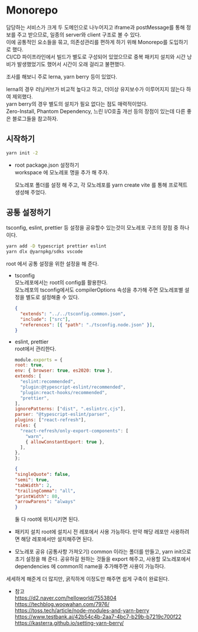 # Monorepo  

담당하는 서비스가 크게 두 도메인으로 나누어지고 iframe과 postMessage를 통해 정보를 주고 받으므로, 일종의 server와 client 구조로 볼 수 있다.  
이에 공통적인 요소들을 묶고, 의존성관리를 편하게 하기 위해 Monorepo를 도입하기로 했다.  
CI/CD 파이프라인에서 빌드가 별도로 구성되어 있었으므로 중복 패키지 설치와 시간 낭비가 발생했었기도 했어서 시간이 오래 걸리고 불편했다.  

조사를 해보니 주로 lerna, yarn berry 등이 있었다.

lerna의 경우 러닝커브가 비교적 높다고 하고, 더이상 유지보수가 이루어지지 않는다 하여 제외했다.  
yarn berry의 경우 별도의 설치가 필요 없다는 점도 매력적이었다.  
Zero-Install, Phantom Dependency, 느린 I/O호출 개선 등의 장점이 있는데 다른 좋은 블로그들을 참고하자.  

## 시작하기

``` bash
yarn init -2
```

* root package.json 설정하기  
  workspace 에 모노레포 명을 추가 해 주자.
  
  모노레포 폴더를 설정 해 주고, 각 모노레포를 yarn create vite 를 통해 프로젝트 생성해 주었다.

## 공통 설정하기  
tsconfig, eslint, prettier 등 설정을 공유할수 있는것이 모노레포 구조의 장점 중 하나이다.  

``` bash
yarn add -D typescript prettier eslint
yarn dlx @yarnpkg/sdks vscode
```

root 에서 공통 설정을 위한 설정을 해 준다.  


* tsconfig  
  모노레포에서는 root의 config를 활용한다.  
  모노레포의 tsconfig에서도 compilerOptions 속성을 추가해 주면 모노레포별 설정을 별도로 설정해줄 수 있다.  
  
  ```json
  {
    "extends": "../../tsconfig.common.json",
    "include": ["src"],
    "references": [{ "path": "./tsconfig.node.json" }],
  }
  ```

* eslint, prettier  
  root에서 관리한다.

  ```js
  module.exports = {
  root: true,
  env: { browser: true, es2020: true },
  extends: [
    "eslint:recommended",
    "plugin:@typescript-eslint/recommended",
    "plugin:react-hooks/recommended",
    "prettier",
  ],
  ignorePatterns: ["dist", ".eslintrc.cjs"],
  parser: "@typescript-eslint/parser",
  plugins: ["react-refresh"],
  rules: {
    "react-refresh/only-export-components": [
      "warn",
      { allowConstantExport: true },
    ],
  },
  };
  ```

  ```json
  {
  "singleQuote": false,
  "semi": true,
  "tabWidth": 2,
  "trailingComma": "all",
  "printWidth": 80,
  "arrowParens": "always"
  }
  ```

  둘 다 root에 위치시키면 된다.

  
* 패키지 설치
  root에 설치시 전 레포에서 사용 가능하다.
  만약 해당 레포만 사용하려면 해당 레포에서만 설치해주면 된다.
  
* 모노레포 공유 (공통사항 가져오기)
  common 이라는 폴더를 만들고, yarn init으로 초기 설정을 해 준다.
  공유하길 원하는 것들을 export 해주고, 사용할 모노레포에서 dependencies 에 common의 name을 추가해주면 사용이 가능하다.  

세세하게 해준게 더 많지만, 굵직하게 이정도만 해주면 쉽게 구축이 완료된다.

* 참고  
  https://d2.naver.com/helloworld/7553804  
  https://techblog.woowahan.com/7976/  
  https://toss.tech/article/node-modules-and-yarn-berry  
  https://www.testbank.ai/42b54c4b-2aa7-4bc7-b29b-b7219c700f22
  https://kasterra.github.io/setting-yarn-berry/

  


